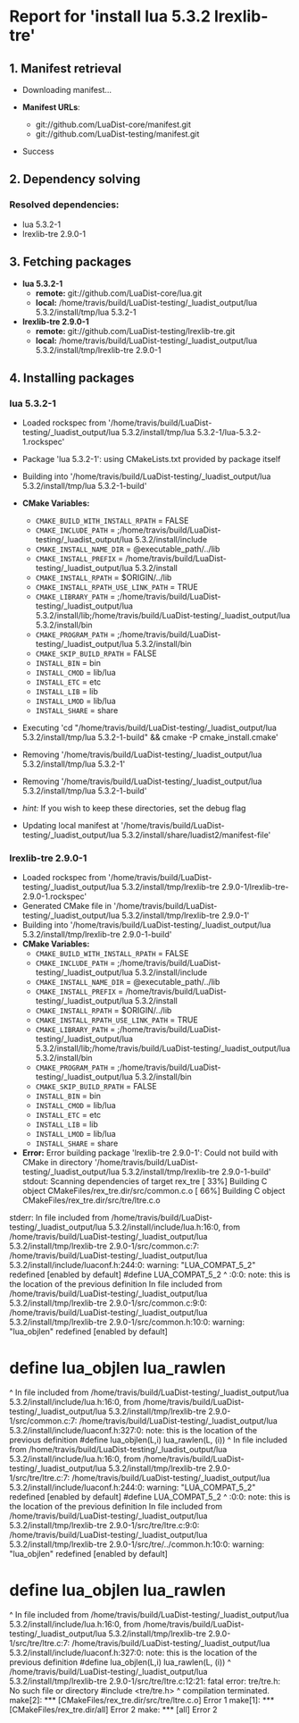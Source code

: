 # Report for 'install lua 5.3.2 lrexlib-tre'


## 1. Manifest retrieval

- Downloading manifest...

- **Manifest URLs**:
    - git://github.com/LuaDist-core/manifest.git
    - git://github.com/LuaDist-testing/manifest.git
- Success

## 2. Dependency solving


### Resolved dependencies:
- lua 5.3.2-1
- lrexlib-tre 2.9.0-1

## 3. Fetching packages

- **lua 5.3.2-1**
    - **remote:** git://github.com/LuaDist-core/lua.git
    - **local:** /home/travis/build/LuaDist-testing/_luadist_output/lua 5.3.2/install/tmp/lua 5.3.2-1
- **lrexlib-tre 2.9.0-1**
    - **remote:** git://github.com/LuaDist-testing/lrexlib-tre.git
    - **local:** /home/travis/build/LuaDist-testing/_luadist_output/lua 5.3.2/install/tmp/lrexlib-tre 2.9.0-1

## 4. Installing packages


### lua 5.3.2-1
- Loaded rockspec from '/home/travis/build/LuaDist-testing/_luadist_output/lua 5.3.2/install/tmp/lua 5.3.2-1/lua-5.3.2-1.rockspec'
- Package 'lua 5.3.2-1': using CMakeLists.txt provided by package itself
- Building into '/home/travis/build/LuaDist-testing/_luadist_output/lua 5.3.2/install/tmp/lua 5.3.2-1-build'
- **CMake Variables:**
    - `CMAKE_BUILD_WITH_INSTALL_RPATH` = FALSE
    - `CMAKE_INCLUDE_PATH` = ;/home/travis/build/LuaDist-testing/_luadist_output/lua 5.3.2/install/include
    - `CMAKE_INSTALL_NAME_DIR` = @executable_path/../lib
    - `CMAKE_INSTALL_PREFIX` = /home/travis/build/LuaDist-testing/_luadist_output/lua 5.3.2/install
    - `CMAKE_INSTALL_RPATH` = $ORIGIN/../lib
    - `CMAKE_INSTALL_RPATH_USE_LINK_PATH` = TRUE
    - `CMAKE_LIBRARY_PATH` = ;/home/travis/build/LuaDist-testing/_luadist_output/lua 5.3.2/install/lib;/home/travis/build/LuaDist-testing/_luadist_output/lua 5.3.2/install/bin
    - `CMAKE_PROGRAM_PATH` = ;/home/travis/build/LuaDist-testing/_luadist_output/lua 5.3.2/install/bin
    - `CMAKE_SKIP_BUILD_RPATH` = FALSE
    - `INSTALL_BIN` = bin
    - `INSTALL_CMOD` = lib/lua
    - `INSTALL_ETC` = etc
    - `INSTALL_LIB` = lib
    - `INSTALL_LMOD` = lib/lua
    - `INSTALL_SHARE` = share
- Executing 'cd "/home/travis/build/LuaDist-testing/_luadist_output/lua 5.3.2/install/tmp/lua 5.3.2-1-build" && cmake -P cmake_install.cmake'
- Removing '/home/travis/build/LuaDist-testing/_luadist_output/lua 5.3.2/install/tmp/lua 5.3.2-1'
- Removing '/home/travis/build/LuaDist-testing/_luadist_output/lua 5.3.2/install/tmp/lua 5.3.2-1-build'

- *hint:* If you wish to keep these directories, set the debug flag
- Updating local manifest at '/home/travis/build/LuaDist-testing/_luadist_output/lua 5.3.2/install/share/luadist2/manifest-file'

### lrexlib-tre 2.9.0-1
- Loaded rockspec from '/home/travis/build/LuaDist-testing/_luadist_output/lua 5.3.2/install/tmp/lrexlib-tre 2.9.0-1/lrexlib-tre-2.9.0-1.rockspec'
- Generated CMake file in '/home/travis/build/LuaDist-testing/_luadist_output/lua 5.3.2/install/tmp/lrexlib-tre 2.9.0-1'
- Building into '/home/travis/build/LuaDist-testing/_luadist_output/lua 5.3.2/install/tmp/lrexlib-tre 2.9.0-1-build'
- **CMake Variables:**
    - `CMAKE_BUILD_WITH_INSTALL_RPATH` = FALSE
    - `CMAKE_INCLUDE_PATH` = ;/home/travis/build/LuaDist-testing/_luadist_output/lua 5.3.2/install/include
    - `CMAKE_INSTALL_NAME_DIR` = @executable_path/../lib
    - `CMAKE_INSTALL_PREFIX` = /home/travis/build/LuaDist-testing/_luadist_output/lua 5.3.2/install
    - `CMAKE_INSTALL_RPATH` = $ORIGIN/../lib
    - `CMAKE_INSTALL_RPATH_USE_LINK_PATH` = TRUE
    - `CMAKE_LIBRARY_PATH` = ;/home/travis/build/LuaDist-testing/_luadist_output/lua 5.3.2/install/lib;/home/travis/build/LuaDist-testing/_luadist_output/lua 5.3.2/install/bin
    - `CMAKE_PROGRAM_PATH` = ;/home/travis/build/LuaDist-testing/_luadist_output/lua 5.3.2/install/bin
    - `CMAKE_SKIP_BUILD_RPATH` = FALSE
    - `INSTALL_BIN` = bin
    - `INSTALL_CMOD` = lib/lua
    - `INSTALL_ETC` = etc
    - `INSTALL_LIB` = lib
    - `INSTALL_LMOD` = lib/lua
    - `INSTALL_SHARE` = share
- **Error:** Error building package 'lrexlib-tre 2.9.0-1': Could not build with CMake in directory '/home/travis/build/LuaDist-testing/_luadist_output/lua 5.3.2/install/tmp/lrexlib-tre 2.9.0-1-build'
stdout:
Scanning dependencies of target rex_tre
[ 33%] Building C object CMakeFiles/rex_tre.dir/src/common.c.o
[ 66%] Building C object CMakeFiles/rex_tre.dir/src/tre/ltre.c.o

stderr:
In file included from /home/travis/build/LuaDist-testing/_luadist_output/lua 5.3.2/install/include/lua.h:16:0,
                 from /home/travis/build/LuaDist-testing/_luadist_output/lua 5.3.2/install/tmp/lrexlib-tre 2.9.0-1/src/common.c:7:
/home/travis/build/LuaDist-testing/_luadist_output/lua 5.3.2/install/include/luaconf.h:244:0: warning: "LUA_COMPAT_5_2" redefined [enabled by default]
 #define LUA_COMPAT_5_2
 ^
<command-line>:0:0: note: this is the location of the previous definition
In file included from /home/travis/build/LuaDist-testing/_luadist_output/lua 5.3.2/install/tmp/lrexlib-tre 2.9.0-1/src/common.c:9:0:
/home/travis/build/LuaDist-testing/_luadist_output/lua 5.3.2/install/tmp/lrexlib-tre 2.9.0-1/src/common.h:10:0: warning: "lua_objlen" redefined [enabled by default]
 # define lua_objlen lua_rawlen
 ^
In file included from /home/travis/build/LuaDist-testing/_luadist_output/lua 5.3.2/install/include/lua.h:16:0,
                 from /home/travis/build/LuaDist-testing/_luadist_output/lua 5.3.2/install/tmp/lrexlib-tre 2.9.0-1/src/common.c:7:
/home/travis/build/LuaDist-testing/_luadist_output/lua 5.3.2/install/include/luaconf.h:327:0: note: this is the location of the previous definition
 #define lua_objlen(L,i)  lua_rawlen(L, (i))
 ^
In file included from /home/travis/build/LuaDist-testing/_luadist_output/lua 5.3.2/install/include/lua.h:16:0,
                 from /home/travis/build/LuaDist-testing/_luadist_output/lua 5.3.2/install/tmp/lrexlib-tre 2.9.0-1/src/tre/ltre.c:7:
/home/travis/build/LuaDist-testing/_luadist_output/lua 5.3.2/install/include/luaconf.h:244:0: warning: "LUA_COMPAT_5_2" redefined [enabled by default]
 #define LUA_COMPAT_5_2
 ^
<command-line>:0:0: note: this is the location of the previous definition
In file included from /home/travis/build/LuaDist-testing/_luadist_output/lua 5.3.2/install/tmp/lrexlib-tre 2.9.0-1/src/tre/ltre.c:9:0:
/home/travis/build/LuaDist-testing/_luadist_output/lua 5.3.2/install/tmp/lrexlib-tre 2.9.0-1/src/tre/../common.h:10:0: warning: "lua_objlen" redefined [enabled by default]
 # define lua_objlen lua_rawlen
 ^
In file included from /home/travis/build/LuaDist-testing/_luadist_output/lua 5.3.2/install/include/lua.h:16:0,
                 from /home/travis/build/LuaDist-testing/_luadist_output/lua 5.3.2/install/tmp/lrexlib-tre 2.9.0-1/src/tre/ltre.c:7:
/home/travis/build/LuaDist-testing/_luadist_output/lua 5.3.2/install/include/luaconf.h:327:0: note: this is the location of the previous definition
 #define lua_objlen(L,i)  lua_rawlen(L, (i))
 ^
/home/travis/build/LuaDist-testing/_luadist_output/lua 5.3.2/install/tmp/lrexlib-tre 2.9.0-1/src/tre/ltre.c:12:21: fatal error: tre/tre.h: No such file or directory
 #include <tre/tre.h>
                     ^
compilation terminated.
make[2]: *** [CMakeFiles/rex_tre.dir/src/tre/ltre.c.o] Error 1
make[1]: *** [CMakeFiles/rex_tre.dir/all] Error 2
make: *** [all] Error 2

